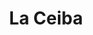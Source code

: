 ---
title: La Ceiba
nombre_comunidad: La Ceiba
municipio: Chalán
departamento: Sucre
descripcion: >-
  Es uno de los corregimientos que hace parte Chalán, en Sucre y se caracteriza
  por la producción de maíz, cacao y cerdos. Hay un buen trabajo con jóvenes y
  existe la Asociación de Mujeres Empoderadas de La Ceiba (AMUCECH), la
  Asociación de productores APROSER (maíz, pan coger) y ASOJUVENTUD (Cacao).

  Tiene Puesto de salud, pero poca cobertura en atención psicosocial. Si  tienen
  institución educativa va hasta 7 grado. Tienen trabajo en conjunto con la Casa
  de Memoria El Bonche, para sororidad de mujeres.
num_personas: 510
num_familias: 120
min_distancia_casco_urbano: 8
km_distancia_casco_urbano: 5
vias_acceso: >
  Vía asfaltada, construida en el marco de “obras por impuestos” por la empresa
  DISELEC S.A, actuando como contribuyente, la obra la ejecutó Fiduciaria
  FIDUPREVISORA con la supervisión del Instituto Nacional de Vías.
infraestructura_comunitaria:
  - Parque
  - Instituciones educativas (IE)
  - Salón comunitario
  - Puestos de Salud
notas_infraestructura_comunitaria: ''
liderazgo_comunidad:
  - 'Hay un liderazgo fuerte '
inclusion_diversidad_genero: >-
  Participación activa de jóvenes, mujeres, campesinos. No hay grupos étnicos
  identificados
comentarios_conectividad: Hay acceso a internet, pero deficiente en algunas zonas
punto_SOLE: Caseta comunal
comentarios_punto_SOLE:
  - >-
    https://padlet.com/comunidadlaceibachalan/sole-qu-hace-nica-a-mi-comunidad-eag9o3ry9j1fdew8
ppales_actividades_economicas_vocacion_productiva:
  - Agricultura
  - Porcicultura
comentarios_ppales_actividades_economicas_vocacion_productiva: ''
comunidad_sostenible_uso_suelo: Producción agropecuaria
org_con_proyeccion: []
servicios_publicos_comunidades_focalizadas:
  - Acueducto
  - Gas
  - Energía
  - Internet
  - Recolección de basuras
comunidades_focalizadas_educacion_infraestructura_educativa:
  - Institución educativa
comunidades_focalizadas_practicas_organizativas: []
conectividad_minima: Regular
iniciativas_priorizadas: []
org_focalizada: []
riesgo: ''
otros_programas_USAID:
  - Riqueza Natural
  - Nuestra Tierra Próspera
alianzas_colaboradores:
  - Casa de Memoria El Bonche
  - PDET
  - ' SENA'
  - ICBF
posibilidad_iniciativas_conjuntas_aliados_2: []
actividades_ocio:
  - Cineclub-Colibrí
medios_comunicacion_narrativas_locales:
  - Colectivo de comunicadores y comunicadoras populares Altavoces - EL BONCHE
num_visitas_realizadas: 41
num_diagnosticos_rurales_participativos_realizados: 1
infraestructura_salud_atencion_psicosocial:
  - Poca cobertura en atención psicosocial
  - Presencia de la Alcaldía en atención psicosocial a jóvenes
notas_infraestructura_salud_atencion_psicosocial: null
num_visitas_predio: 4
url: /reportes/la-ceiba
layout: comunidad
download_file: /reportes/la-ceiba.pdf

---